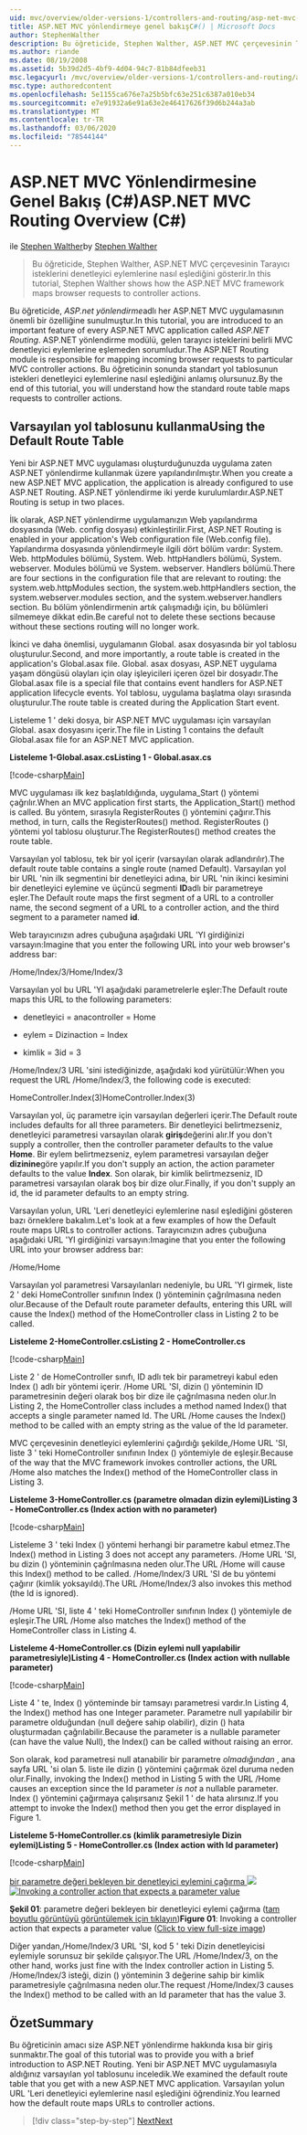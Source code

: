 ```yaml
---
uid: mvc/overview/older-versions-1/controllers-and-routing/asp-net-mvc-routing-overview-cs
title: ASP.NET MVC yönlendirmeye genel bakışC#() | Microsoft Docs
author: StephenWalther
description: Bu öğreticide, Stephen Walther, ASP.NET MVC çerçevesinin Tarayıcı isteklerini denetleyici eylemlerine nasıl eşlediğini gösterir.
ms.author: riande
ms.date: 08/19/2008
ms.assetid: 5b39d2d5-4bf9-4d04-94c7-81b84dfeeb31
msc.legacyurl: /mvc/overview/older-versions-1/controllers-and-routing/asp-net-mvc-routing-overview-cs
msc.type: authoredcontent
ms.openlocfilehash: 5e1155ca676e7a25b5bfc63e251c6387a010eb34
ms.sourcegitcommit: e7e91932a6e91a63e2e46417626f39d6b244a3ab
ms.translationtype: MT
ms.contentlocale: tr-TR
ms.lasthandoff: 03/06/2020
ms.locfileid: "78544144"
---
```

# <a name="aspnet-mvc-routing-overview-c"></a><span data-ttu-id="a2d32-103">ASP.NET MVC Yönlendirmesine Genel Bakış (C#)</span><span class="sxs-lookup"><span data-stu-id="a2d32-103">ASP.NET MVC Routing Overview (C#)</span></span>

<span data-ttu-id="a2d32-104">ile [Stephen Walther](https://github.com/StephenWalther)</span><span class="sxs-lookup"><span data-stu-id="a2d32-104">by [Stephen Walther](https://github.com/StephenWalther)</span></span>

> <span data-ttu-id="a2d32-105">Bu öğreticide, Stephen Walther, ASP.NET MVC çerçevesinin Tarayıcı isteklerini denetleyici eylemlerine nasıl eşlediğini gösterir.</span><span class="sxs-lookup"><span data-stu-id="a2d32-105">In this tutorial, Stephen Walther shows how the ASP.NET MVC framework maps browser requests to controller actions.</span></span>

<span data-ttu-id="a2d32-106">Bu öğreticide, *ASP.net yönlendirme*adlı her ASP.NET MVC uygulamasının önemli bir özelliğine sunulmuştur.</span><span class="sxs-lookup"><span data-stu-id="a2d32-106">In this tutorial, you are introduced to an important feature of every ASP.NET MVC application called *ASP.NET Routing*.</span></span> <span data-ttu-id="a2d32-107">ASP.NET yönlendirme modülü, gelen tarayıcı isteklerini belirli MVC denetleyici eylemlerine eşlemeden sorumludur.</span><span class="sxs-lookup"><span data-stu-id="a2d32-107">The ASP.NET Routing module is responsible for mapping incoming browser requests to particular MVC controller actions.</span></span> <span data-ttu-id="a2d32-108">Bu öğreticinin sonunda standart yol tablosunun istekleri denetleyici eylemlerine nasıl eşlediğini anlamış olursunuz.</span><span class="sxs-lookup"><span data-stu-id="a2d32-108">By the end of this tutorial, you will understand how the standard route table maps requests to controller actions.</span></span>

## <a name="using-the-default-route-table"></a><span data-ttu-id="a2d32-109">Varsayılan yol tablosunu kullanma</span><span class="sxs-lookup"><span data-stu-id="a2d32-109">Using the Default Route Table</span></span>

<span data-ttu-id="a2d32-110">Yeni bir ASP.NET MVC uygulaması oluşturduğunuzda uygulama zaten ASP.NET yönlendirme kullanmak üzere yapılandırılmıştır.</span><span class="sxs-lookup"><span data-stu-id="a2d32-110">When you create a new ASP.NET MVC application, the application is already configured to use ASP.NET Routing.</span></span> <span data-ttu-id="a2d32-111">ASP.NET yönlendirme iki yerde kurulumlardır.</span><span class="sxs-lookup"><span data-stu-id="a2d32-111">ASP.NET Routing is setup in two places.</span></span>

<span data-ttu-id="a2d32-112">İlk olarak, ASP.NET yönlendirme uygulamanızın Web yapılandırma dosyasında (Web. config dosyası) etkinleştirilir.</span><span class="sxs-lookup"><span data-stu-id="a2d32-112">First, ASP.NET Routing is enabled in your application's Web configuration file (Web.config file).</span></span> <span data-ttu-id="a2d32-113">Yapılandırma dosyasında yönlendirmeyle ilgili dört bölüm vardır: System. Web. httpModules bölümü, System. Web. httpHandlers bölümü, System. webserver. Modules bölümü ve System. webserver. Handlers bölümü.</span><span class="sxs-lookup"><span data-stu-id="a2d32-113">There are four sections in the configuration file that are relevant to routing: the system.web.httpModules section, the system.web.httpHandlers section, the system.webserver.modules section, and the system.webserver.handlers section.</span></span> <span data-ttu-id="a2d32-114">Bu bölüm yönlendirmenin artık çalışmadığı için, bu bölümleri silmemeye dikkat edin.</span><span class="sxs-lookup"><span data-stu-id="a2d32-114">Be careful not to delete these sections because without these sections routing will no longer work.</span></span>

<span data-ttu-id="a2d32-115">İkinci ve daha önemlisi, uygulamanın Global. asax dosyasında bir yol tablosu oluşturulur.</span><span class="sxs-lookup"><span data-stu-id="a2d32-115">Second, and more importantly, a route table is created in the application's Global.asax file.</span></span> <span data-ttu-id="a2d32-116">Global. asax dosyası, ASP.NET uygulama yaşam döngüsü olayları için olay işleyicileri içeren özel bir dosyadır.</span><span class="sxs-lookup"><span data-stu-id="a2d32-116">The Global.asax file is a special file that contains event handlers for ASP.NET application lifecycle events.</span></span> <span data-ttu-id="a2d32-117">Yol tablosu, uygulama başlatma olayı sırasında oluşturulur.</span><span class="sxs-lookup"><span data-stu-id="a2d32-117">The route table is created during the Application Start event.</span></span>

<span data-ttu-id="a2d32-118">Listeleme 1 ' deki dosya, bir ASP.NET MVC uygulaması için varsayılan Global. asax dosyasını içerir.</span><span class="sxs-lookup"><span data-stu-id="a2d32-118">The file in Listing 1 contains the default Global.asax file for an ASP.NET MVC application.</span></span>

<span data-ttu-id="a2d32-119">**Listeleme 1-Global.asax.cs**</span><span class="sxs-lookup"><span data-stu-id="a2d32-119">**Listing 1 - Global.asax.cs**</span></span>

[!code-csharp[Main](asp-net-mvc-routing-overview-cs/samples/sample1.cs)]

<span data-ttu-id="a2d32-120">MVC uygulaması ilk kez başlatıldığında, uygulama\_Start () yöntemi çağrılır.</span><span class="sxs-lookup"><span data-stu-id="a2d32-120">When an MVC application first starts, the Application\_Start() method is called.</span></span> <span data-ttu-id="a2d32-121">Bu yöntem, sırasıyla RegisterRoutes () yöntemini çağırır.</span><span class="sxs-lookup"><span data-stu-id="a2d32-121">This method, in turn, calls the RegisterRoutes() method.</span></span> <span data-ttu-id="a2d32-122">RegisterRoutes () yöntemi yol tablosu oluşturur.</span><span class="sxs-lookup"><span data-stu-id="a2d32-122">The RegisterRoutes() method creates the route table.</span></span>

<span data-ttu-id="a2d32-123">Varsayılan yol tablosu, tek bir yol içerir (varsayılan olarak adlandırılır).</span><span class="sxs-lookup"><span data-stu-id="a2d32-123">The default route table contains a single route (named Default).</span></span> <span data-ttu-id="a2d32-124">Varsayılan yol bir URL 'nin ilk segmentini bir denetleyici adına, bir URL 'nin ikinci kesimini bir denetleyici eylemine ve üçüncü segmenti **ID**adlı bir parametreye eşler.</span><span class="sxs-lookup"><span data-stu-id="a2d32-124">The Default route maps the first segment of a URL to a controller name, the second segment of a URL to a controller action, and the third segment to a parameter named **id**.</span></span>

<span data-ttu-id="a2d32-125">Web tarayıcınızın adres çubuğuna aşağıdaki URL 'YI girdiğinizi varsayın:</span><span class="sxs-lookup"><span data-stu-id="a2d32-125">Imagine that you enter the following URL into your web browser's address bar:</span></span>

<span data-ttu-id="a2d32-126">/Home/Index/3</span><span class="sxs-lookup"><span data-stu-id="a2d32-126">/Home/Index/3</span></span>

<span data-ttu-id="a2d32-127">Varsayılan yol bu URL 'YI aşağıdaki parametrelerle eşler:</span><span class="sxs-lookup"><span data-stu-id="a2d32-127">The Default route maps this URL to the following parameters:</span></span>

- <span data-ttu-id="a2d32-128">denetleyici = ana</span><span class="sxs-lookup"><span data-stu-id="a2d32-128">controller = Home</span></span>

- <span data-ttu-id="a2d32-129">eylem = Dizin</span><span class="sxs-lookup"><span data-stu-id="a2d32-129">action = Index</span></span>

- <span data-ttu-id="a2d32-130">kimlik = 3</span><span class="sxs-lookup"><span data-stu-id="a2d32-130">id = 3</span></span>

<span data-ttu-id="a2d32-131">/Home/Index/3 URL 'sini istediğinizde, aşağıdaki kod yürütülür:</span><span class="sxs-lookup"><span data-stu-id="a2d32-131">When you request the URL /Home/Index/3, the following code is executed:</span></span>

<span data-ttu-id="a2d32-132">HomeController.Index(3)</span><span class="sxs-lookup"><span data-stu-id="a2d32-132">HomeController.Index(3)</span></span>

<span data-ttu-id="a2d32-133">Varsayılan yol, üç parametre için varsayılan değerleri içerir.</span><span class="sxs-lookup"><span data-stu-id="a2d32-133">The Default route includes defaults for all three parameters.</span></span> <span data-ttu-id="a2d32-134">Bir denetleyici belirtmezseniz, denetleyici parametresi varsayılan olarak **giriş**değerini alır.</span><span class="sxs-lookup"><span data-stu-id="a2d32-134">If you don't supply a controller, then the controller parameter defaults to the value **Home**.</span></span> <span data-ttu-id="a2d32-135">Bir eylem belirtmezseniz, eylem parametresi varsayılan değer **dizinine**göre yapılır.</span><span class="sxs-lookup"><span data-stu-id="a2d32-135">If you don't supply an action, the action parameter defaults to the value **Index**.</span></span> <span data-ttu-id="a2d32-136">Son olarak, bir kimlik belirtmezseniz, ID parametresi varsayılan olarak boş bir dize olur.</span><span class="sxs-lookup"><span data-stu-id="a2d32-136">Finally, if you don't supply an id, the id parameter defaults to an empty string.</span></span>

<span data-ttu-id="a2d32-137">Varsayılan yolun, URL 'Leri denetleyici eylemlerine nasıl eşlediğini gösteren bazı örneklere bakalım.</span><span class="sxs-lookup"><span data-stu-id="a2d32-137">Let's look at a few examples of how the Default route maps URLs to controller actions.</span></span> <span data-ttu-id="a2d32-138">Tarayıcınızın adres çubuğuna aşağıdaki URL 'YI girdiğinizi varsayın:</span><span class="sxs-lookup"><span data-stu-id="a2d32-138">Imagine that you enter the following URL into your browser address bar:</span></span>

<span data-ttu-id="a2d32-139">/Home</span><span class="sxs-lookup"><span data-stu-id="a2d32-139">/Home</span></span>

<span data-ttu-id="a2d32-140">Varsayılan yol parametresi Varsayılanları nedeniyle, bu URL 'YI girmek, liste 2 ' deki HomeController sınıfının Index () yönteminin çağrılmasına neden olur.</span><span class="sxs-lookup"><span data-stu-id="a2d32-140">Because of the Default route parameter defaults, entering this URL will cause the Index() method of the HomeController class in Listing 2 to be called.</span></span>

<span data-ttu-id="a2d32-141">**Listeleme 2-HomeController.cs**</span><span class="sxs-lookup"><span data-stu-id="a2d32-141">**Listing 2 - HomeController.cs**</span></span>

[!code-csharp[Main](asp-net-mvc-routing-overview-cs/samples/sample2.cs)]

<span data-ttu-id="a2d32-142">Liste 2 ' de HomeController sınıfı, ID adlı tek bir parametreyi kabul eden Index () adlı bir yöntemi içerir. /Home URL 'SI, dizin () yönteminin ID parametresinin değeri olarak boş bir dize ile çağrılmasına neden olur.</span><span class="sxs-lookup"><span data-stu-id="a2d32-142">In Listing 2, the HomeController class includes a method named Index() that accepts a single parameter named Id. The URL /Home causes the Index() method to be called with an empty string as the value of the Id parameter.</span></span>

<span data-ttu-id="a2d32-143">MVC çerçevesinin denetleyici eylemlerini çağırdığı şekilde,/Home URL 'SI, liste 3 ' teki HomeController sınıfının Index () yöntemiyle de eşleşir.</span><span class="sxs-lookup"><span data-stu-id="a2d32-143">Because of the way that the MVC framework invokes controller actions, the URL /Home also matches the Index() method of the HomeController class in Listing 3.</span></span>

<span data-ttu-id="a2d32-144">**Listeleme 3-HomeController.cs (parametre olmadan dizin eylemi)**</span><span class="sxs-lookup"><span data-stu-id="a2d32-144">**Listing 3 - HomeController.cs (Index action with no parameter)**</span></span>

[!code-csharp[Main](asp-net-mvc-routing-overview-cs/samples/sample3.cs)]

<span data-ttu-id="a2d32-145">Listeleme 3 ' teki Index () yöntemi herhangi bir parametre kabul etmez.</span><span class="sxs-lookup"><span data-stu-id="a2d32-145">The Index() method in Listing 3 does not accept any parameters.</span></span> <span data-ttu-id="a2d32-146">/Home URL 'SI, bu dizin () yönteminin çağrılmasına neden olur.</span><span class="sxs-lookup"><span data-stu-id="a2d32-146">The URL /Home will cause this Index() method to be called.</span></span> <span data-ttu-id="a2d32-147">/Home/Index/3 URL 'SI de bu yöntemi çağırır (kimlik yoksayıldı).</span><span class="sxs-lookup"><span data-stu-id="a2d32-147">The URL /Home/Index/3 also invokes this method (the Id is ignored).</span></span>

<span data-ttu-id="a2d32-148">/Home URL 'SI, liste 4 ' teki HomeController sınıfının Index () yöntemiyle de eşleşir.</span><span class="sxs-lookup"><span data-stu-id="a2d32-148">The URL /Home also matches the Index() method of the HomeController class in Listing 4.</span></span>

<span data-ttu-id="a2d32-149">**Listeleme 4-HomeController.cs (Dizin eylemi null yapılabilir parametresiyle)**</span><span class="sxs-lookup"><span data-stu-id="a2d32-149">**Listing 4 - HomeController.cs (Index action with nullable parameter)**</span></span>

[!code-csharp[Main](asp-net-mvc-routing-overview-cs/samples/sample4.cs)]

<span data-ttu-id="a2d32-150">Liste 4 ' te, Index () yönteminde bir tamsayı parametresi vardır.</span><span class="sxs-lookup"><span data-stu-id="a2d32-150">In Listing 4, the Index() method has one Integer parameter.</span></span> <span data-ttu-id="a2d32-151">Parametre null yapılabilir bir parametre olduğundan (null değere sahip olabilir), dizin () hata oluşturmadan çağrılabilir.</span><span class="sxs-lookup"><span data-stu-id="a2d32-151">Because the parameter is a nullable parameter (can have the value Null), the Index() can be called without raising an error.</span></span>

<span data-ttu-id="a2d32-152">Son olarak, kod parametresi null atanabilir bir parametre *olmadığından* , ana sayfa URL 'si olan 5. liste ile dizin () yöntemini çağırmak özel duruma neden olur.</span><span class="sxs-lookup"><span data-stu-id="a2d32-152">Finally, invoking the Index() method in Listing 5 with the URL /Home causes an exception since the Id parameter *is not* a nullable parameter.</span></span> <span data-ttu-id="a2d32-153">Index () yöntemini çağırmaya çalışırsanız Şekil 1 ' de hata alırsınız.</span><span class="sxs-lookup"><span data-stu-id="a2d32-153">If you attempt to invoke the Index() method then you get the error displayed in Figure 1.</span></span>

<span data-ttu-id="a2d32-154">**Listeleme 5-HomeController.cs (kimlik parametresiyle Dizin eylemi)**</span><span class="sxs-lookup"><span data-stu-id="a2d32-154">**Listing 5 - HomeController.cs (Index action with Id parameter)**</span></span>

[!code-csharp[Main](asp-net-mvc-routing-overview-cs/samples/sample5.cs)]

<span data-ttu-id="a2d32-155">[bir parametre değeri bekleyen bir denetleyici eylemini çağırma ![](asp-net-mvc-routing-overview-cs/_static/image1.jpg)](asp-net-mvc-routing-overview-cs/_static/image1.png)</span><span class="sxs-lookup"><span data-stu-id="a2d32-155">[![Invoking a controller action that expects a parameter value](asp-net-mvc-routing-overview-cs/_static/image1.jpg)](asp-net-mvc-routing-overview-cs/_static/image1.png)</span></span>

<span data-ttu-id="a2d32-156">**Şekil 01**: parametre değeri bekleyen bir denetleyici eylemi çağırma ([tam boyutlu görüntüyü görüntülemek için tıklayın](asp-net-mvc-routing-overview-cs/_static/image2.png))</span><span class="sxs-lookup"><span data-stu-id="a2d32-156">**Figure 01**: Invoking a controller action that expects a parameter value ([Click to view full-size image](asp-net-mvc-routing-overview-cs/_static/image2.png))</span></span>

<span data-ttu-id="a2d32-157">Diğer yandan,/Home/Index/3 URL 'SI, kod 5 ' teki Dizin denetleyicisi eylemiyle sorunsuz bir şekilde çalışıyor.</span><span class="sxs-lookup"><span data-stu-id="a2d32-157">The URL /Home/Index/3, on the other hand, works just fine with the Index controller action in Listing 5.</span></span> <span data-ttu-id="a2d32-158">/Home/Index/3 isteği, dizin () yönteminin 3 değerine sahip bir kimlik parametresiyle çağrılmasına neden olur.</span><span class="sxs-lookup"><span data-stu-id="a2d32-158">The request /Home/Index/3 causes the Index() method to be called with an Id parameter that has the value 3.</span></span>

## <a name="summary"></a><span data-ttu-id="a2d32-159">Özet</span><span class="sxs-lookup"><span data-stu-id="a2d32-159">Summary</span></span>

<span data-ttu-id="a2d32-160">Bu öğreticinin amacı size ASP.NET yönlendirme hakkında kısa bir giriş sunmaktır.</span><span class="sxs-lookup"><span data-stu-id="a2d32-160">The goal of this tutorial was to provide you with a brief introduction to ASP.NET Routing.</span></span> <span data-ttu-id="a2d32-161">Yeni bir ASP.NET MVC uygulamasıyla aldığınız varsayılan yol tablosunu inceledik.</span><span class="sxs-lookup"><span data-stu-id="a2d32-161">We examined the default route table that you get with a new ASP.NET MVC application.</span></span> <span data-ttu-id="a2d32-162">Varsayılan yolun URL 'Leri denetleyici eylemlerine nasıl eşlediğini öğrendiniz.</span><span class="sxs-lookup"><span data-stu-id="a2d32-162">You learned how the default route maps URLs to controller actions.</span></span>

> [!div class="step-by-step"]
> [<span data-ttu-id="a2d32-163">Next</span><span class="sxs-lookup"><span data-stu-id="a2d32-163">Next</span></span>](understanding-action-filters-cs.md)

